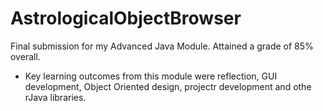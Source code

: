 # AstrologicalObjectBrowser
Final submission for my Advanced Java Module. Attained a grade of 85% overall.

- Key learning outcomes from this module were reflection, GUI development, Object Oriented design, projectr development and othe rJava libraries.
